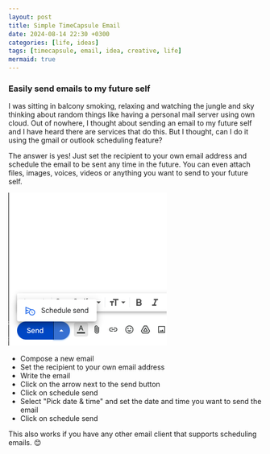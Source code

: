 ```yaml
---
layout: post
title: Simple TimeCapsule Email
date: 2024-08-14 22:30 +0300
categories: [life, ideas]
tags: [timecapsule, email, idea, creative, life]
mermaid: true
---
```


### Easily send emails to my future self

I was sitting in balcony smoking, relaxing and watching the jungle and sky thinking about random things like having a personal mail server using own cloud. Out of nowhere, I thought about sending an email to my future self and I have heard there are services that do this. But I thought, can I do it using the gmail or outlook scheduling feature?

The answer is yes!
Just set the recipient to your own email address and schedule the email to be sent any time in the future. You can even attach files, images, voices, videos or anything you want to send to your future self.

<img src="/assets/img/blog/future_self_email/gmail_01.png" alt="Gmail Schedule Send" style="max-height: 400px;"/>

- Compose a new email
- Set the recipient to your own email address
- Write the email
- Click on the arrow next to the send button
- Click on schedule send
- Select "Pick date & time" and set the date and time you want to send the email
- Click on schedule send

This also works if you have any other email client that supports scheduling emails. 😊
